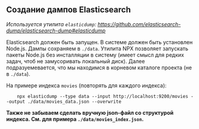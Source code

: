 ## Создание дампов Elasticsearch

*Используется утилита `elasticdump`: https://github.com/elasticsearch-dump/elasticsearch-dump#elasticdump*

Elasticsearch должен быть запущен. В системе должен быть установлен Node.js. Дампы сохраняем в `./data`. Утилита NPX позволяет запускать пакеты Node.js без инсталляции в систему (имеет смысл для редких задач, чтоб не замусоривать локальный диск). Далее подразуемевается, что мы находимся в корневом каталоге проекта (не в `./data`).

Hа примере индекса `movies` (повторять для каждого индекса):

        npx elasticdump --type data --input http://localhost:9200/movies --output ./data/movies_data.json --overwrite

**Также не забываем сделать вручную json-файл со структурой индекса. См. для примера `./data/movies_index.json`.**
